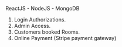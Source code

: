 ReactJS - NodeJS - MongoDB

1) Login Authorizations.
2) Admin Access.
3) Customers booked Rooms.
4) Online Payment (Stripe payment gateway)



